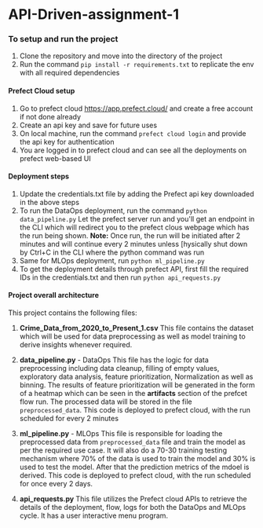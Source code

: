 # API-Driven-assignment-1

### To setup and run the project
1. Clone the repository and move into the directory of the project
2. Run the command `pip install -r requirements.txt` to replicate the env with all required dependencies

#### Prefect Cloud setup
1. Go to prefect cloud https://app.prefect.cloud/ and create a free account if not done already
2. Create an api key and save for future uses
3. On local machine, run the command `prefect cloud login` and provide the api key for authentication
4. You are logged in to prefect cloud and can see all the deployments on prefect web-based UI

#### Deployment steps
1. Update the credentials.txt file by adding the Prefect api key downloaded in the above steps
2. To run the DataOps deployment, run the command `python data_pipeline.py`
Let the prefect server run and you'll get an endpoint in the CLI which will redirect you to the prefect clous webpage which has the run being shown.
**Note:** Once run, the run will be initiated after 2 minutes and will continue every 2 minutes unless [hysically shut down by Ctrl+C in the CLI where the python command was run
3. Same for MLOps deployment, run `python ml_pipeline.py`
4. To get the deployment details through prefect API, first fill the required IDs in the credentials.txt and then run `python api_requests.py`

#### Project overall architecture
This project contains the following files:
1. **Crime_Data_from_2020_to_Present_1.csv**
This file contains the dataset which will be used for data preprocessing as well as model training to derive insights whenever required.

2. **data_pipeline.py** - DataOps
This file has the logic for data preprocessing including data cleanup, filling of empty values, exploratory data analysis, feature prioritization, Normalization as well as binning. The results of feature prioritization will be generated in the form of a heatmap which can be seen in the **artifacts** section of the prefcet flow run.
The processed data will be stored in the file `preprocessed_data`.
This code is deployed to prefect cloud, with the run scheduled for every 2 minutes

3. **ml_pipeline.py** - MLOps
This file is responsible for loading the preprocessed data from `preprocessed_data` file and train the model as per the required use case. It will also do a 70-30 training testing mechanism where 70% of the data is used to train the model and 30% is used to test the model. After that the prediction metrics of the mdoel is derived.
This code is deployed to prefect cloud, with the run scheduled for once every 2 days.

4. **api_requests.py**
This file utilizes the Prefect cloud APIs to retrieve the details of the deployment, flow, logs for both the DataOps and MLOps cycle. It has a user interactive menu program.
